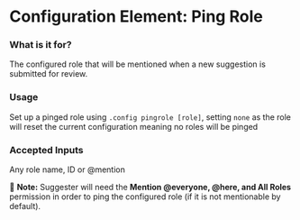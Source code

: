 # Configuration Element: Ping Role

### What is it for?
The configured role that will be mentioned when a new suggestion is submitted for review.


### Usage
Set up a pinged role using `.config pingrole [role]`, setting `none` as the role will reset the current configuration meaning no roles will be pinged

### Accepted Inputs
Any role name, ID or @mention

📝 **Note:** Suggester will need the **Mention @everyone, @here, and All Roles** permission in order to ping the configured role (if it is not mentionable by default).
